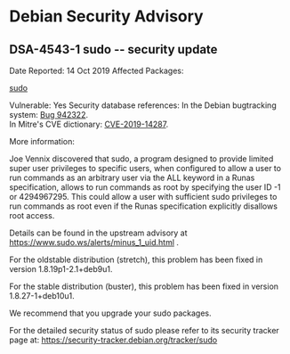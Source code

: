 
Debian Security Advisory
========================


DSA-4543-1 sudo -- security update
----------------------------------



Date Reported:
14 Oct 2019
Affected Packages:

[sudo](https://packages.debian.org/src:sudo)

Vulnerable:
Yes
Security database references:
In the Debian bugtracking system: [Bug 942322](https://bugs.debian.org/cgi-bin/bugreport.cgi?bug=942322).  
In Mitre's CVE dictionary: [CVE-2019-14287](https://security-tracker.debian.org/tracker/CVE-2019-14287).  

More information:

Joe Vennix discovered that sudo, a program designed to provide limited
super user privileges to specific users, when configured to allow a user
to run commands as an arbitrary user via the ALL keyword in a Runas
specification, allows to run commands as root by specifying the user ID
-1 or 4294967295. This could allow a user with sufficient sudo
privileges to run commands as root even if the Runas specification
explicitly disallows root access.


Details can be found in the upstream advisory at
<https://www.sudo.ws/alerts/minus_1_uid.html> .


For the oldstable distribution (stretch), this problem has been fixed
in version 1.8.19p1-2.1+deb9u1.


For the stable distribution (buster), this problem has been fixed in
version 1.8.27-1+deb10u1.


We recommend that you upgrade your sudo packages.


For the detailed security status of sudo please refer to its security
tracker page at:
<https://security-tracker.debian.org/tracker/sudo>





